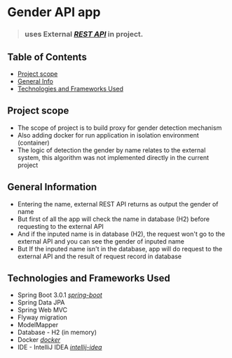# Gender API app
> ### uses External [_REST API_](https://genderize.io/)  in project. 

## Table of Contents
* [Project scope](#project-scope)
* [General Info](#general-information)
* [Technologies and Frameworks Used](#technologies-and-frameworks-used)



## Project scope
- The scope of project is to build proxy for gender detection mechanism
- Also adding docker for run application in isolation environment (container)
- The logic of detection the gender by name relates to the external system, this algorithm was not implemented directly in the current project

## General Information
- Entering the name, external REST API returns as output the gender of name
- But first of all the app will check the name in database (H2) before requesting to the external API
- And if the inputed name is in database (H2), the request won't go to the external API and you can see the gender of inputed name
- But If the inputed name isn't in the database, app will do request to the external API and the result of request record in database

## Technologies and Frameworks Used
- Spring Boot 3.0.1 [_spring-boot_](https://spring.io/projects/spring-boot)
- Spring Data JPA
- Spring Web MVC
- Flyway migration
- ModelMapper
- Database - H2 (in memory)
- Docker [_docker_](https://www.docker.com/)
- IDE - IntelliJ IDEA [_intellij-idea_](https://www.jetbrains.com/)
